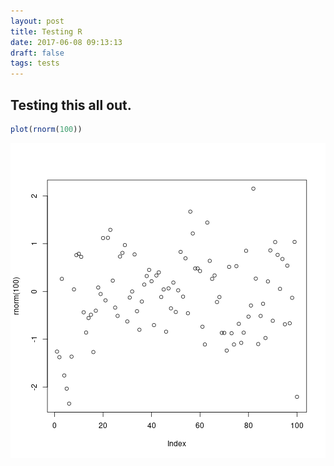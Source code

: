 ```yaml
---
layout: post
title: Testing R
date: 2017-06-08 09:13:13
draft: false
tags: tests
---
```


## Testing this all out. 


```r
plot(rnorm(100))
```

![plot of chunk unnamed-chunk-1](img/unnamed-chunk-1-1.png)
